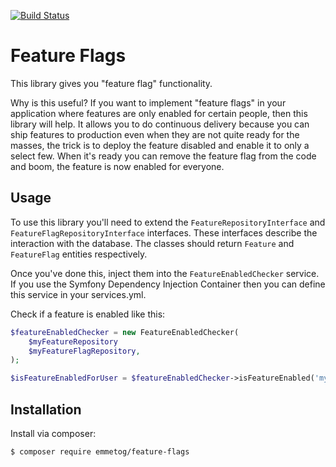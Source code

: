 [![Build Status](https://travis-ci.org/emmetog/feature-flags.svg?branch=master)](https://travis-ci.org/emmetog/feature-flags)

# Feature Flags

This library gives you "feature flag" functionality.

Why is this useful? If you want to implement "feature flags" in your application where features
are only enabled for certain people, then this library will help. It allows you to do continuous
delivery because you can ship features to production even when they are not quite ready for the masses,
the trick is to deploy the feature disabled and enable it to only a select few. When it's ready
you can remove the feature flag from the code and boom, the feature is now enabled for everyone.

## Usage

To use this library you'll need to extend the `FeatureRepositoryInterface` and `FeatureFlagRepositoryInterface`
interfaces. These interfaces describe the interaction with the database. The classes should return `Feature`
and `FeatureFlag` entities respectively.

Once you've done this, inject them into the `FeatureEnabledChecker` service. If you use the Symfony Dependency
Injection Container then you can define this service in your services.yml.

Check if a feature is enabled like this:

```php
$featureEnabledChecker = new FeatureEnabledChecker(
    $myFeatureRepository
    $myFeatureFlagRepository,
);

$isFeatureEnabledForUser = $featureEnabledChecker->isFeatureEnabled('my_cool_feature', 'my_user_id');
```

## Installation

Install via composer:
```
$ composer require emmetog/feature-flags
```
